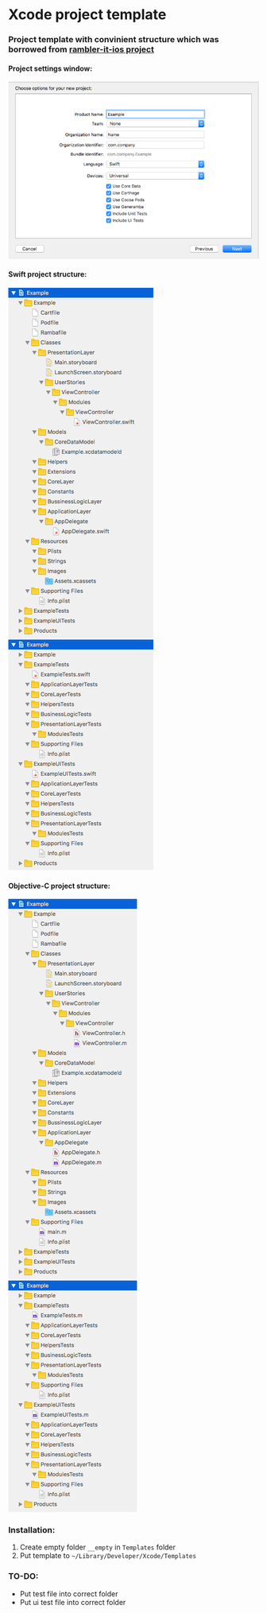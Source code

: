 # Xcode project template

### Project template with convinient structure which was borrowed from [rambler-it-ios project](https://github.com/rambler-digital-solutions/rambler-it-ios)

#### Project settings window:
![Project settings window](./images/settingsExample.png)

#### Swift project structure:
![Swift project example](./images/swiftExample.png) ![Swift tests structure example](./images/swiftTestsExample.png)

#### Objective-C project structure:
![Objc project example](./images/objcExample.png) ![Objc tests structure example](./images/objcTestsExample.png)

### Installation:
1. Create empty folder `__empty` in `Templates` folder
2. Put template to `~/Library/Developer/Xcode/Templates`

### TO-DO:

* Put test file into correct folder
* Put ui test file into correct folder
